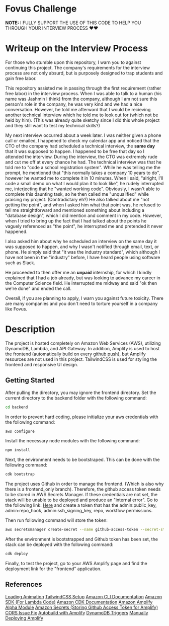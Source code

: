 # Fovus Challenge

**NOTE:** I FULLY SUPPORT THE USE OF THIS CODE TO HELP YOU THROUGH YOUR INTERVIEW PROCESS ♥️♥️

# Writeup on the Interview Process

For those who stumble upon this repository, I warn you to against continuing this project. The company's requirements for the interview process are not only absurd, but is purposely designed to trap students and gain free labor. 

This repository assisted me in passing through the first requirement (rather free labor) in the interview process. When I was able to talk to a human (his name was Jashmin I think) from the company, although I am not sure this person's role in the company, he was very kind and we had a nice conversation. However, he told me afterward that I would be recieving another technical interview which he told me to look out for (which not be held by him). (This was already quite sketchy since I did this whole project and they still want to test my technical skills?)

My next interview occurred about a week later. I was neither given a phone call or emailed, I happened to check my calendar app and noticed that the CTO of the company had scheduled a technical interview, the **same day** that it was supposed to happen. I happened to be free that day so I attended the interview. During the interview, the CTO was extremely rude and cut me off at every chance he had. The technical interview was that he told me to "code a school registration system". While he was telling me the prompt, he mentioned that "this normally takes a company 10 years to do", however he wanted me to complete it in 10 minutes. When I said, "alright, I'll code a small demo on what I would plan it to look like", he rudely interrupted me, interjecting that he "wanted working code". Obviously, I wasn't able to complete this daunting task, so he then called me "unqualified" while praising my project. (Contradictary eh?) He also talked about me "not getting the point", and when I asked him what that point was, he refused to tell me straightforward and mentioned something about including a "database design", which I did mention and comment in my code. However, when I tried to bring up the fact that I had talked about the points he vaguely referenced as "the point", he interrupted me and pretended it never happened.

I also asked him about why he scheduled an interview on the same day it was supposed to happen, and why I wasn't notified through email, text, or phone. He simply said that "it was the industry standard", which although I have not been in the "industry" before, I have heard people using software such as Slack.

He proceeded to then offer me an **unpaid** internship, for which I kindly explained that I had a job already, but was looking to advance my career in the Computer Science field. He interrupted me midway and said "ok then we're done" and ended the call.

Overall, if you are planning to apply, I warn you against future toxicity. There are many companies and you don't need to torture yourself in a company like Fovus.

# Description

The project is hosted completely on Amazon Web Services (AWS), utilizing DynamoDB, Lambda, and API Gateway. In addition, Amplify is used to host the frontend (automatically build on every github push), but Amplify resources are not used in this project. TailwindCSS is used for styling the frontend and responsive UI design.

## Getting Started

After pulling the directory, you may ignore the frontend directory. Set the current directory to the backend folder with the following command:

```bash
cd backend
```

In order to prevent hard coding, please initialize your aws credentials with the following command:

```bash
aws configure
```

Install the necessary node modules with the following command:

```bash
npm install
```

Next, the environment needs to be bootstraped. This can be done with the following command:

```bash
cdk bootstrap
```

The project uses Github in order to manage the frontend. (Which is also why there is a frontend_only branch). Therefore, the github access token needs to be stored in AWS Secrets Manager. If these credentials are not set, the stack will be unable to be deployed and produce an "internal error". Go to the following link: [Here](https://github.com/settings/tokens) and create a token that has the admin:public_key, admin:repo_hook, admin:ssh_signing_key, repo, workflow permissions.

Then run following command will store the token:

```bash
aws secretsmanager create-secret --name github-access-token --secret-string <token>
```

After the environment is bootstrapped and Github token has been set, the stack can be deployed with the following command:

```bash
cdk deploy
```

Finally, to test the project, go to your AWS Amplify page and find the deployment link for the "frontend" application.

## References

[Loading Animation](https://play.tailwindcss.com/iD2XjOz2rp)
[TailwindCSS Setup](https://tailwindcss.com/docs/installation)
[Amazon CLI Documentation](https://docs.aws.amazon.com/cli/latest/userguide/cli-chap-configure.html)
[Amazon SDK (For Lambda Code)](https://docs.aws.amazon.com/AWSJavaScriptSDK/latest/)
[Amazon CDK Documentation](https://docs.aws.amazon.com/cdk/api/v2/docs/aws-construct-library.html)
[Amazon Amplify Alpha Module](https://docs.aws.amazon.com/cdk/api/v2/docs/aws-amplify-alpha-readme.html)
[Amazon Secrets (Storing Github Access Token for Amplify)](https://github.com/petedannemann/aws-secrets-manager-cli)
[CORS Issue Fix](https://stackoverflow.com/questions/20035101/why-does-my-javascript-code-receive-a-no-access-control-allow-origin-header-i)
[Autobuild with Amplify](https://docs.aws.amazon.com/amplify/latest/userguide/build-settings.html)
[DynamoDB Triggers](https://docs.aws.amazon.com/cdk/api/v2/docs/aws-cdk-lib.aws_lambda_event_sources.DynamoEventSource.html)
[Manually Deploying Amplify](https://stackoverflow.com/questions/70358269/assets-execution-step-failing-in-codepipeline-cdk-java)
